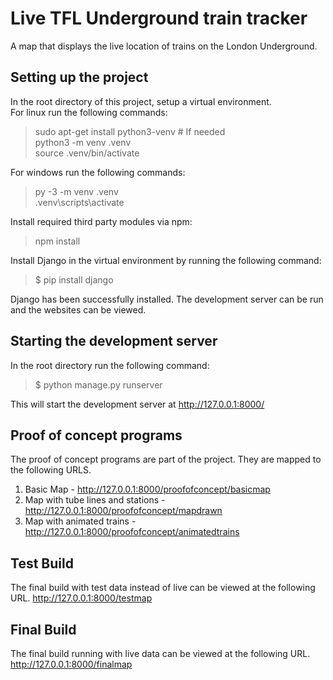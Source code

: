 # Live TFL Underground train tracker
A map that displays the live location of trains on the London Underground.
## Setting up the project
In the root directory of this project, setup a virtual environment. <br>
For linux run the following commands:
> sudo apt-get install python3-venv    # If needed <br>
> python3 -m venv .venv <br>
> source .venv/bin/activate <br>

For windows run the following commands:
> py -3 -m venv .venv <br>
> .venv\scripts\activate <br>

Install required third party modules via npm:
> npm install

Install Django in the virtual environment by running the following command: 
> $ pip install django  

Django has been successfully installed. The development server can be run and the websites can be viewed.
## Starting the development server
In the root directory run the following command:
> $ python manage.py runserver <br>

This will start the development server at http://127.0.0.1:8000/

## Proof of concept programs
The proof of concept programs are part of the project. They are mapped to the following URLS.
1. Basic Map - http://127.0.0.1:8000/proofofconcept/basicmap
2. Map with tube lines and stations - http://127.0.0.1:8000/proofofconcept/mapdrawn
3. Map with animated trains - http://127.0.0.1:8000/proofofconcept/animatedtrains

## Test Build
The final build with test data instead of live can be viewed at the following URL.
http://127.0.0.1:8000/testmap

## Final Build
The final build running with live data can be viewed at the following URL.
http://127.0.0.1:8000/finalmap
